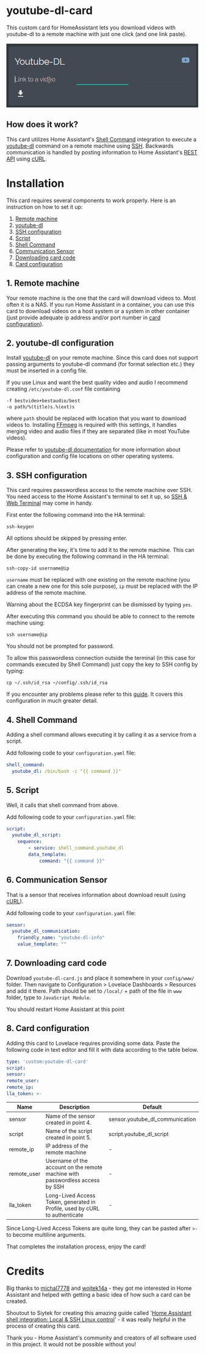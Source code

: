 # youtube-dl-card
This custom card for HomeAssistant lets you download videos with youtube-dl to a remote machine with just one click (and one link paste).\
\
![](./preview.gif)
## How does it work?
This card utilizes Home Assistant's [Shell Command](https:/www.home-assistant.io/integrations/shell_command) integration to execute a [youtube-dl](https://ytdl-org.github.io/youtube-dl/index.html) command on a remote machine using [SSH](https:/www.ssh.com/ssh). Backwards communication is handled by posting information to Home Assistant's [REST API](https:/developers.home-assistant.io/docs/api/rest) using [cURL](https:/curl.haxx.se).

# Installation

This card requires several components to work properly. Here is an instruction on how to set it up:

1. [Remote machine](#1-remote-machine)  
2. [youtube-dl](#2-youtube-dl-configuration)  
3. [SSH configuration](#3-ssh)
4. [Script](#4-script)  
5. [Shell Command](#5-shell-command)  
6. [Communication Sensor](#6-communication-sensor)  
7. [Downloading card code](#7-downloading-card-code)  
8. [Card configuration](#8-card-configuration)

## 1. Remote machine
Your remote machine is the one that the card will download videos to. Most often it is a NAS. If you run Home Assistant in a container, you can use this card to download videos on a host system or a system in other container (just provide adequate ip address and/or port number in [card configuration](#8-card-configuration)).

## 2. youtube-dl configuration
Install [youtube-dl](https://ytdl-org.github.io/youtube-dl/index.html) on your remote machine. Since this card does not support passing arguments to youtube-dl command (for format selection etc.) they must be inserted in a config file.

If you use Linux and want the best quality video and audio I recommend creating `/etc/youtube-dl.conf` file containing
```
-f bestvideo+bestaudio/best
-o path/%(title)s.%(ext)s
```
where `path` should be replaced with location that you want to download videos to. Installing [FFmpeg](https://ffmpeg.org) is required with this settings, it handles merging video and audio files if they are separated (like in most YouTube videos).

Please refer to [youtube-dl documentation](https://github.com/ytdl-org/youtube-dl/blob/master/README.md#configuration) for more information about configuration and config file locations on other operating systems.   

## 3. SSH configuration
This card requires passwordless access to the remote machine over SSH. You need access to the Home Assistant's terminal to set it up, so [SSH & Web Terminal](https://github.com/hassio-addons/addon-ssh) may come in handy.

First enter the following command into the HA terminal:
```
ssh-keygen
```
All options should be skipped by pressing enter.

After generating the key, it's time to add it to the remote machine. This can be done by executing the following command in the HA terminal:
```
ssh-copy-id username@ip
```
`username` must be replaced with one existing on the remote machine (you can create a new one for this sole purpose), `ip` must be replaced with the IP address of the remote machine.

Warning about the ECDSA key fingerprint can be dismissed by typing `yes`.

After executing this command you should be able to connect to the remote machine using:
```
ssh username@ip
```
You should not be prompted for password.

To allow this passwordless connection outside the terminal (in this case for commands executed by Shell Command) just copy the key to SSH config by typing:
```
cp ~/.ssh/id_rsa ~/config/.ssh/id_rsa
```

If you encounter any problems please refer to this [guide](https://siytek.com/home-assistant-shell/#Setup_SSH). It covers this configuration in much greater detail.

## 4. Shell Command
Adding a shell command allows executing it by calling it as a service from a script.

Add following code to your `configuration.yaml` file:
```yaml
shell_command:
  youtube_dl: /bin/bash -c "{{ command }}"
```

## 5. Script
Well, it calls that shell command from above.

Add following code to your `configuration.yaml` file:
```yaml
script:
  youtube_dl_script:
    sequence:
        - service: shell_command.youtube_dl
        data_template:
            command: "{{ command }}"
```

## 6. Communication Sensor
That is a sensor that receives information about download result (using [cURL](https:/curl.haxx.se)).

Add following code to your `configuration.yaml` file:
```yaml
sensor:
  youtube_dl_communication:
    friendly_name: "youtube-dl-info"
    value_template: ""
```
## 7. Downloading card code
Download `youtube-dl-card.js` and place it somewhere in your `config/www/` folder.
Then navigate to Configuration > Lovelace Dashboards > Resources and add it there.
Path should be set to `/local/` + path of the file in `www` folder, type to `JavaScript Module`.

You should restart Home Assistant at this point

## 8. Card configuration
Adding this card to Lovelace requires providing some data. Paste the following code in text editor and fill it with data according to the table below.
```yaml
type: 'custom:youtube-dl-card'
script: 
sensor: 
remote_user: 
remote_ip: 
lla_token: >-

```  
| Name | Description | Default |
|------|-------------|---------|
|sensor| Name of the sensor created in point 4.|sensor.youtube_dl_communication|
|script| Name of the script created in point 5.|script.youtube_dl_script|
|remote_ip| IP address of the remote machine | -
|remote_user| Username of the account on the remote machine with passwordless access by SSH| -
|lla_token| Long-Lived Access Token, generated in Profile, used by cURL to authenticate |-

Since Long-Lived Access Tokens are quite long, they can be pasted after `>-` to become multiline arguments.

That completes the installation process, enjoy the card!

# Credits

Big thanks to [michal7778](https://github.com/michal7778) and [wojtek14a](https://github.com/wojtek14a) - they got me interested in Home Assistant and helped with getting a basic idea of how such a card can be created.

Shoutout to Siytek for creating this amazing guide called '[Home Assistant shell integration: Local & SSH Linux control](https://siytek.com/home-assistant-shell)' - it was really helpful in the process of creating this card.

Thank you - Home Assistant's community and creators of all software used in this project. It would not be possible without you!